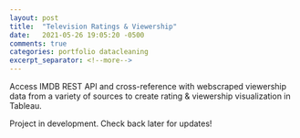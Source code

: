 ```yaml
---
layout: post
title:  "Television Ratings & Viewership"
date:   2021-05-26 19:05:20 -0500
comments: true
categories: portfolio datacleaning
excerpt_separator: <!--more-->
---
```


Access IMDB REST API and cross-reference with webscraped viewership data from a variety of sources to create rating & viewership visualization in Tableau.
<!--more-->

Project in development. Check back later for updates!
